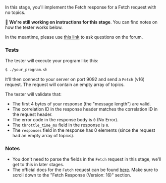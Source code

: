 In this stage, you'll implement the Fetch response for a Fetch request with no topics.

🚧 **We're still working on instructions for this stage**. You can find notes on how the tester works below.

In the meantime, please use
[this link](https://forum.codecrafters.io/new-topic?category=Challenges&tags=challenge%3Akafka&title=Question+about+dh6%3A+Fetch+with+no+topics&body=%3Cyour+question+here%3E)
to ask questions on the forum.

### Tests

The tester will execute your program like this:

```bash
$ ./your_program.sh
```

It'll then connect to your server on port 9092 and send a `Fetch` (v16) request. The request will contain an empty array of topics.

The tester will validate that:

- The first 4 bytes of your response (the "message length") are valid.
- The correlation ID in the response header matches the correlation ID in the request header.
- The error code in the response body is `0` (No Error).
- The `throttle_time_ms` field in the response is `0`.
- The `responses` field in the response has 0 elements (since the request had an empty array of topics).

<!--
```
0000   00 00 00 11 5e 33 46 cc 00 00 00 00 00 00 00 0a   ....^3F.........
0010   b9 c1 2e 01 00                                    .....
```
-->

### Notes

- You don't need to parse the fields in the `Fetch` request in this stage, we'll get to this in later stages.
- The official docs for the `Fetch` request can be found [here](https://kafka.apache.org/protocol.html#The_Messages_Fetch). Make sure
to scroll down to the "Fetch Response (Version: 16)" section.